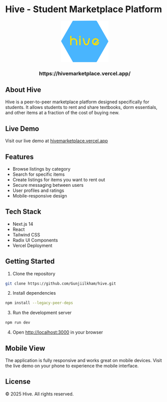 # Hive - Student Marketplace Platform

<div align="center">
  <img src="public/images/hive-logo.png" alt="Hive Logo" width="150" />
  <h3>https://hivemarketplace.vercel.app/</h3>
</div>

## About Hive

Hive is a peer-to-peer marketplace platform designed specifically for students. It allows students to rent and share textbooks, dorm essentials, and other items at a fraction of the cost of buying new.

## Live Demo

Visit our live demo at [hivemarketplace.vercel.app](https://hivemarketplace.vercel.app/)

## Features

- Browse listings by category
- Search for specific items
- Create listings for items you want to rent out
- Secure messaging between users
- User profiles and ratings
- Mobile-responsive design

## Tech Stack

- Next.js 14
- React
- Tailwind CSS
- Radix UI Components
- Vercel Deployment

## Getting Started

1. Clone the repository
```bash
git clone https://github.com/Gunjiilkham/hive.git
```

2. Install dependencies
```bash
npm install --legacy-peer-deps
```

3. Run the development server
```bash
npm run dev
```

4. Open [http://localhost:3000](http://localhost:3000) in your browser

## Mobile View

The application is fully responsive and works great on mobile devices. Visit the live demo on your phone to experience the mobile interface.

## License

© 2025 Hive. All rights reserved. 